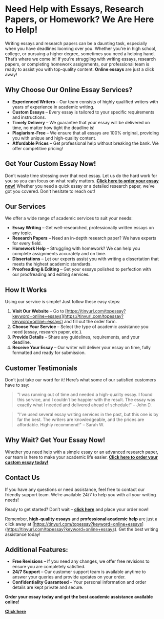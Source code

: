 # Need Help with Essays, Research Papers, or Homework? We Are Here to Help!

Writing essays and research papers can be a daunting task, especially when you have deadlines looming over you. Whether you're in high school, college, or pursuing a higher degree, sometimes you need a helping hand. That’s where we come in! If you're struggling with writing essays, research papers, or completing homework assignments, our professional team is ready to assist you with top-quality content. **Online essays** are just a click away!

## Why Choose Our Online Essay Services?

- **Experienced Writers** – Our team consists of highly qualified writers with years of experience in academic writing.
- **Custom Essays** – Every essay is tailored to your specific requirements and instructions.
- **Timely Delivery** – We guarantee that your essay will be delivered on time, no matter how tight the deadline is!
- **Plagiarism-Free** – We ensure that all essays are 100% original, providing you with unique and high-quality content.
- **Affordable Prices** – Get professional help without breaking the bank. We offer competitive pricing!

## Get Your Custom Essay Now!

Don’t waste time stressing over that next essay. Let us do the hard work for you so you can focus on what really matters. [**Click here to order your essay now!**](https://tinyurl.com/topessay?keyword=online+essays) Whether you need a quick essay or a detailed research paper, we’ve got you covered. Don't hesitate to reach out!

## Our Services

We offer a wide range of academic services to suit your needs:

- **Essay Writing** – Get well-researched, professionally written essays on any topic.
- **Research Papers** – Need an in-depth research paper? We have experts for every field.
- **Homework Help** – Struggling with homework? We can help you complete assignments accurately and on time.
- **Dissertations** – Let our experts assist you with writing a dissertation that meets the highest academic standards.
- **Proofreading & Editing** – Get your essays polished to perfection with our proofreading and editing services.

## How It Works

Using our service is simple! Just follow these easy steps:

1. **Visit Our Website** – Go to [https://tinyurl.com/topessay?keyword=online+essays](https://tinyurl.com/topessay?keyword=online+essays) and fill out the order form.
2. **Choose Your Service** – Select the type of academic assistance you need (essay, research paper, etc.).
3. **Provide Details** – Share any guidelines, requirements, and your deadline.
4. **Receive Your Essay** – Our writer will deliver your essay on time, fully formatted and ready for submission.

## Customer Testimonials

Don’t just take our word for it! Here’s what some of our satisfied customers have to say:

> "I was running out of time and needed a high-quality essay. I found this service, and I couldn’t be happier with the result. The essay was exactly what I needed and delivered ahead of schedule!" – John D.

> "I’ve used several essay writing services in the past, but this one is by far the best. The writers are knowledgeable, and the prices are affordable. Highly recommend!" – Sarah W.

## Why Wait? Get Your Essay Now!

Whether you need help with a simple essay or an advanced research paper, our team is here to make your academic life easier. [**Click here to order your custom essay today!**](https://tinyurl.com/topessay?keyword=online+essays)

## Contact Us

If you have any questions or need assistance, feel free to contact our friendly support team. We’re available 24/7 to help you with all your writing needs!

Ready to get started? Don’t wait – [**click here**](https://tinyurl.com/topessay?keyword=online+essays) and place your order now!

Remember, **high-quality essays** and **professional academic help** are just a click away at [https://tinyurl.com/topessay?keyword=online+essays](https://tinyurl.com/topessay?keyword=online+essays). Get the best writing assistance today!

## Additional Features:

- **Free Revisions** – If you need any changes, we offer free revisions to ensure you are completely satisfied.
- **24/7 Support** – Our customer support team is available anytime to answer your queries and provide updates on your order.
- **Confidentiality Guaranteed** – Your personal information and order details are kept private and secure.

**Order your essay today and get the best academic assistance available online!**

[**Click here**](https://tinyurl.com/topessay?keyword=online+essays)

